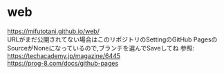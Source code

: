 # web  
https://mifutotani.github.io/web/  
URLがまだ公開されてない場合はこのリポジトリのSettingのGitHub PagesのSourceがNoneになっているので,ブランチを選んでSaveしてね
参照:  
https://techacademy.jp/magazine/6445  
https://prog-8.com/docs/github-pages  
